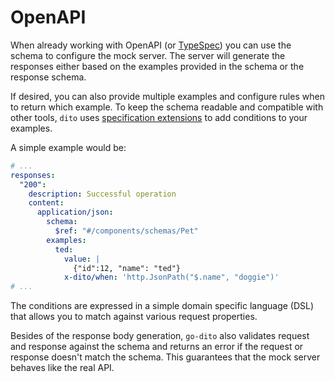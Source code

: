 # OpenAPI

When already working with OpenAPI (or [TypeSpec](https://typespec.io/)) you can use the schema to configure the mock server.
The server will generate the responses either based on the examples provided in the schema or the response schema.

If desired, you can also provide multiple examples and configure rules when to return which example.
To keep the schema readable and compatible with other tools, `dito` uses [specification extensions](https://swagger.io/specification/v3/#specification-extensions) to add conditions to your examples.

A simple example would be:

```yml
# ...
responses:
  "200":
    description: Successful operation
    content:
      application/json:
        schema:
          $ref: "#/components/schemas/Pet"
        examples:
          ted:
            value: |
              {"id":12, "name": "ted"}
            x-dito/when: 'http.JsonPath("$.name", "doggie")'
# ...
```

The conditions are expressed in a simple domain specific language (DSL) that allows you to match against various request properties.

Besides of the response body generation, `go-dito` also validates request and response against the schema and returns an error if the request or response doesn't match the schema.
This guarantees that the mock server behaves like the real API.

